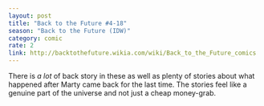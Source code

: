 ```yaml
---
layout: post
title: "Back to the Future #4-18"
season: "Back to the Future (IDW)"
category: comic
rate: 2
link: http://backtothefuture.wikia.com/wiki/Back_to_the_Future_comics
---
```


There is _a lot_ of back story in these as well as plenty of stories about what happened after Marty came back for the last time. The stories feel like a genuine part of the universe and not just a cheap money-grab.